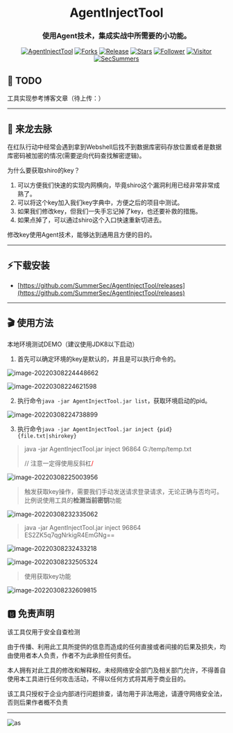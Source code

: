 <h1 align="center" >AgentInjectTool</h1>
<h3 align="center" >使用Agent技术，集成实战中所需要的小功能。</h3>
 <p align="center">
    <a href="https://github.com/SummerSec/AgentInjectTool"></a>
    <a href="https://github.com/SummerSec/AgentInjectTool"><img alt="AgentInjectTool" src="https://img.shields.io/badge/AgentInjectTool-green"></a>
    <a href="https://github.com/SummerSec/AgentInjectTool"><img alt="Forks" src="https://img.shields.io/github/forks/SummerSec/AgentInjectTool"></a>
     <a href="https://github.com/SummerSec/AgentInjectTool"><img alt="Release" src="https://img.shields.io/github/release/SummerSec/AgentInjectTool.svg"></a>
  <a href="https://github.com/SummerSec/AgentInjectTool"><img alt="Stars" src="https://img.shields.io/github/stars/SummerSec/AgentInjectTool.svg?style=social&label=Stars"></a>
     <a href="https://github.com/SummerSec"><img alt="Follower" src="https://img.shields.io/github/followers/SummerSec.svg?style=social&label=Follow"></a>
     <a href="https://github.com/SummerSec"><img alt="Visitor" src="https://visitor-badge.laobi.icu/badge?page_id=SummerSec.AgentInjectTool"></a>
	<a href="https://twitter.com/SecSummers"><img alt="SecSummers" src="https://img.shields.io/twitter/follow/SecSummers.svg"></a>
	<a xmlns="http://www.w3.org/2000/svg" xmlns:xlink="http://www.w3.org/1999/xlink" xlink:href="https://visitor-badge.laobi.icu"><rect fill="rgba(0,0,0,0)" height="20" width="49.6"/></a>
	<a xmlns="http://www.w3.org/2000/svg" xmlns:xlink="http://www.w3.org/1999/xlink" xlink:href="https://visitor-badge.laobi.icu"><rect fill="rgba(0,0,0,0)" height="20" width="17.0" x="49.6"/></a>
	</p>



## 📝 TODO







工具实现参考博客文章（待上传：）

---
## 🐉 来龙去脉



在红队行动中经常会遇到拿到Webshell后找不到数据库密码存放位置或者是数据库密码被加密的情况(需要逆向代码查找解密逻辑)。

为什么要获取shiro的key？

1. 可以方便我们快速的实现内网横向，毕竟shiro这个漏洞利用已经非常非常成熟了。
2. 可以将这个key加入我们key字典中，方便之后的项目中测试。
3. 如果我们修改key，但我们一失手忘记掉了key，也还要补救的措施。
4. 如果点掉了，可以通过shiro这个入口快速重新切进去。

修改key使用Agent技术，能够达到通用且方便的目的。





---
## ⚡下载安装

* [https://github.com/SummerSec/AgentInjectTool/releases](https://github.com/SummerSec/AgentInjectTool/releases)



---
## 🎬 使用方法

本地环境测试DEMO（建议使用JDK8以下启动）

1. 首先可以确定环境的key是默认的，并且是可以执行命令的。

![image-20220308224448662](https://cdn.jsdelivr.net/gh/SummerSec/Images/48u4448ec48u4448ec.png)

![image-20220308224621598](https://cdn.jsdelivr.net/gh/SummerSec/Images/21u4621ec21u4621ec.png)

2. 执行命令`java -jar AgentInjectTool.jar list`，获取环境启动的pid。

![image-20220308224738899](https://cdn.jsdelivr.net/gh/SummerSec/Images/39u4739ec39u4739ec.png)

3. 执行命令`java -jar AgentInjectTool.jar inject {pid} {file.txt|shirokey}`

> java -jar AgentInjectTool.jar inject 96864 G:/temp/temp.txt
>
> // 注意一定得使用反斜杠<font color=red>/</font> 

![image-20220308225003956](https://cdn.jsdelivr.net/gh/SummerSec/Images/14u5014ec14u5014ec.png)

> 触发获取key操作，需要我们手动发送请求登录请求，无论正确与否均可。比例说使用工具的**检测当前密钥**功能

![image-20220308232335062](https://cdn.jsdelivr.net/gh/SummerSec/Images/35u2335ec35u2335ec.png)

> java -jar AgentInjectTool.jar inject  96864  ES2ZK5q7qgNrkigR4EmGNg==

![image-20220308232433218](https://cdn.jsdelivr.net/gh/SummerSec/Images/33u2433ec33u2433ec.png)

![image-20220308232505324](https://cdn.jsdelivr.net/gh/SummerSec/Images/5u255ec5u255ec.png)

> 使用获取key功能

![image-20220308232609815](https://cdn.jsdelivr.net/gh/SummerSec/Images/9u269ec9u269ec.png)






## 🅱️ 免责声明

该工具仅用于安全自查检测

由于传播、利用此工具所提供的信息而造成的任何直接或者间接的后果及损失，均由使用者本人负责，作者不为此承担任何责任。

本人拥有对此工具的修改和解释权。未经网络安全部门及相关部门允许，不得善自使用本工具进行任何攻击活动，不得以任何方式将其用于商业目的。

该工具只授权于企业内部进行问题排查，请勿用于非法用途，请遵守网络安全法，否则后果作者概不负责

----

![as](https://starchart.cc/SummerSec/AgentInjectTool.svg)
